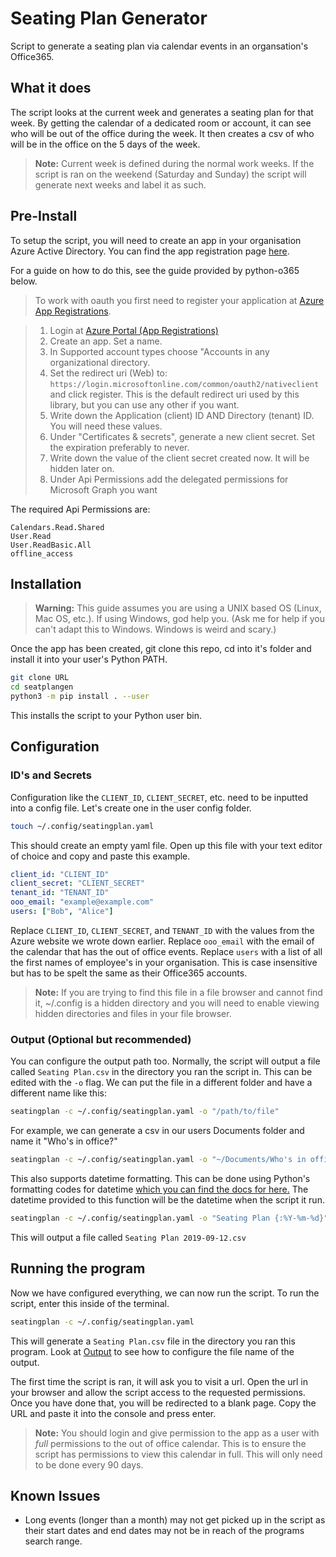 
# Seating Plan Generator

Script to generate a seating plan via calendar events in an organsation's Office365.

## What it does

The script looks at the current week and generates a seating plan for that week. By getting the calendar of a dedicated room or account, it can see who will be out of the office during the week. It then creates a csv of who will be in the office on the 5 days of the week.

> **Note:** Current week is defined during the normal work weeks. If the script is ran on the weekend (Saturday and Sunday) the script will generate next weeks and label it as such.

## Pre-Install

To setup the script, you will need to create an app in your organisation Azure Active Directory. You can find the app registration page [here](hhttps://portal.azure.com/#blade/Microsoft_AAD_IAM/ActiveDirectoryMenuBlade/RegisteredApps).

For a guide on how to do this, see the guide provided by python-o365 below.

> To work with oauth you first need to register your application at [Azure App Registrations](https://portal.azure.com/#blade/Microsoft_AAD_RegisteredApps/ApplicationsListBlade).

>    1. Login at [Azure Portal (App Registrations)](https://portal.azure.com/#blade/Microsoft_AAD_RegisteredApps/ApplicationsListBlade)
>    1. Create an app. Set a name.
>    1. In Supported account types choose "Accounts in any organizational directory.
>    1. Set the redirect uri (Web) to: `https://login.microsoftonline.com/common/oauth2/nativeclient` and click register. This is the default redirect uri used by this library, but you can use any other if you want.
>    1. Write down the Application (client) ID AND Directory (tenant) ID. You will need these values.
>    1. Under "Certificates & secrets", generate a new client secret. Set the expiration preferably to never.
>    1. Write down the value of the client secret created now. It will be hidden later on.
>    1. Under Api Permissions add the delegated permissions for Microsoft Graph you want

The required Api Permissions are:

```
Calendars.Read.Shared
User.Read
User.ReadBasic.All
offline_access
```

## Installation

> **Warning:** This guide assumes you are using a UNIX based OS (Linux, Mac OS, etc.). If using Windows, god help you. (Ask me for help if you can't adapt this to Windows. Windows is weird and scary.)

Once the app has been created, git clone this repo, cd into it's folder and install it into your user's Python PATH.

```sh
git clone URL
cd seatplangen
python3 -m pip install . --user
```

This installs the script to your Python user bin.

## Configuration

### ID's and Secrets

Configuration like the `CLIENT_ID`, `CLIENT_SECRET`, etc. need to be inputted into a config file. Let's create one in the user config folder.

```sh
touch ~/.config/seatingplan.yaml
```

This should create an empty yaml file. Open up this file with your text editor of choice and copy and paste this example. 

```yaml
client_id: "CLIENT_ID"
client_secret: "CLIENT_SECRET"
tenant_id: "TENANT_ID"
ooo_email: "example@example.com"
users: ["Bob", "Alice"]
```

Replace `CLIENT_ID`, `CLIENT_SECRET`, and `TENANT_ID` with the values from the Azure website we wrote down earlier. Replace `ooo_email` with the email of the calendar that has the out of office events. Replace `users` with a list of all the first names of employee's in your organisation. This is case insensitive but has to be spelt the same as their Office365 accounts.

> **Note:** If you are trying to find this file in a file browser and cannot find it, ~/.config is a hidden directory and you will need to enable viewing hidden directories and files in your file browser.

### Output (Optional but recommended)

You can configure the output path too. Normally, the script will output a file called `Seating Plan.csv` in the directory you ran the script in. This can be edited with the `-o` flag. We can put the file in a different folder and have a different name like this:

```sh
seatingplan -c ~/.config/seatingplan.yaml -o "/path/to/file"
```

For example, we can generate a csv in our users Documents folder and name it "Who's in office?"

```sh
seatingplan -c ~/.config/seatingplan.yaml -o "~/Documents/Who's in office" # If you don't provide a .csv file extension, it will be added for you.
```

This also supports datetime formatting. This can be done using Python's formatting codes for datetime [which you can find the docs for here.](https://docs.python.org/3.7/library/datetime.html#strftime-and-strptime-behavior) The datetime provided to this function will be the datetime when the script it run. 

```sh
seatingplan -c ~/.config/seatingplan.yaml -o "Seating Plan {:%Y-%m-%d}"
```

This will output a file called `Seating Plan 2019-09-12.csv`

## Running the program

Now we have configured everything, we can now run the script. To run the script, enter this inside of the terminal.

```sh
seatingplan -c ~/.config/seatingplan.yaml
```

This will generate a `Seating Plan.csv` file in the directory you ran this program. Look at [Output](#Output) to see how to configure the file name of the output.

The first time the script is ran, it will ask you to visit a url. Open the url in your browser and allow the script access to the requested permissions. Once you have done that, you will be redirected to a blank page. Copy the URL and paste it into the console and press enter.

> **Note:** You should login and give permission to the app as a user with *full* permissions to the out of office calendar. This is to ensure the script has permissions to view this calendar in full. This will only need to be done every 90 days.

## Known Issues

- Long events (longer than a month) may not get picked up in the script as their start dates and end dates may not be in reach of the programs search range.
